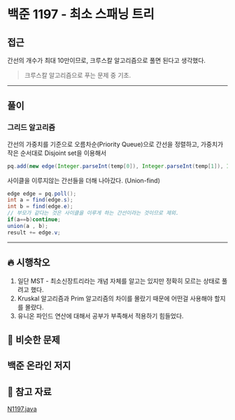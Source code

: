 # 백준 1197 - 최소 스패닝 트리

## 접근

간선의 개수가 최대 10만이므로, 크루스칼 알고리즘으로 풀면 된다고 생각했다.

> 크루스칼 알고리즘으로 푸는 문제 중 기초. 

---
## 풀이

### 그리드 알고리즘

간선의 가중치를 기준으로 오름차순(Priority Queue)으로 간선을 정렬하고, 가중치가 작은 순서대로 Disjoint set을 이용해서 

```java
pq.add(new edge(Integer.parseInt(temp[0]), Integer.parseInt(temp[1]), Integer.parseInt(temp[2])));
```

사이클을 이루지않는 간선들을 더해 나아갔다. (Union-find)

```java
edge edge = pq.poll();
int a = find(edge.s);
int b = find(edge.e);
// 부모가 같다는 것은 사이클을 이루게 하는 간선이라는 것이므로 제외.
if(a==b)continue; 
union(a , b);
result += edge.v;
```


--- 
## 🔥 시행착오

1. 일단 MST - 최소신장트리라는 개념 자체를 알고는 있지만 정확히 모르는 상태로 풀려고 했다.
2. Kruskal 알고리즘과 Prim 알고리즘의 차이를 몰랐기 때문에 어떤걸 사용해야 할지를 몰랐다.
3. 유니온 파인드 연산에 대해서 공부가 부족해서 적용하기 힘들었다. 



## 🤭 비슷한 문제

백준 온라인 저지
- 


## 💌 참고 자료

[N1197.java](https://github.com/Rurril/Problem-Solving/blob/Test/Problem-Solving/PS/Simulation/N1197.java)


